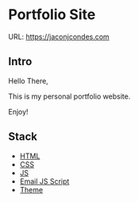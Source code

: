 # Portfolio Site

URL: https://jaconjcondes.com

## Intro

Hello There,

This is my personal portfolio website.

Enjoy!

## Stack

- [HTML](https://en.wikipedia.org/wiki/HTML)
- [CSS](https://en.wikipedia.org/wiki/Cascading_Style_Sheets)
- [JS](https://en.wikipedia.org/wiki/JavaScript)
- [Email JS Script](https://github.com/dwyl/learn-to-send-email-via-google-script-html-no-server#readme)
- [Theme](https://themeforest.net/)
